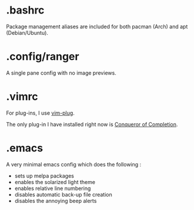 # .bashrc

Package management aliases are included for both pacman (Arch) and apt (Debian/Ubuntu).

# .config/ranger

A single pane config with no image previews.

# .vimrc

For plug-ins, I use [vim-plug](https://www.youtube.com/watch?v=nDv9iPv_8R4).

The only plug-in I have installed right now is [Conqueror of Completion](https://github.com/neoclide/coc.nvim/wiki/Install-coc.nvim).

# .emacs

A very minimal emacs config which does the following :

* sets up melpa packages
* enables the solarized light theme
* enables relative line numbering
* disables automatic back-up file creation
* disables the annoying beep alerts
